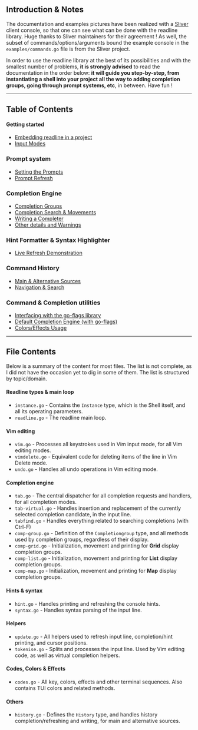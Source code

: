 
## Introduction & Notes

The documentation and examples pictures have been realized with a [Sliver](https://github.com/BishopFox/sliver) 
client console, so that one can see what can be done with the readline library. Huge thanks to Sliver maintainers for their agreement !
As well, the subset of commands/options/arguments bound the example console in the `examples/commands.go` file is from the Sliver project.

In order to use the readline library at the best of its possibilities and with the smallest number of problems, **it is strongly advised**
to read the documentation in the order below: **it will guide you step-by-step, from instantiating a shell into your project all the way to
adding completion groups, going through prompt systems, etc**, in between. Have fun !


-----
## Table of Contents 

#### Getting started
* [ Embedding readline in a project ](https://github.com/maxlandon/readline/wiki/Embedding-Readline-In-A-Project)
* [ Input Modes ](https://github.com/maxlandon/readline/wiki/Input-Modes)

### Prompt system
* [ Setting the Prompts](https://github.com/maxlandon/readline/wiki/Prompt-Setup)
* [ Prompt Refresh ](https://github.com/maxlandon/readline/wiki/Prompt-Refresh)

### Completion Engine 
* [ Completion Groups ](https://github.com/maxlandon/readline/wiki/Completion-Groups)
* [ Completion Search & Movements ](https://github.com/maxlandon/readline/wiki/Completion-Search)
* [ Writing a Completer ](https://github.com/maxlandon/readline/wiki/Writing-A-Completer)
* [ Other details and Warnings ](https://github.com/maxlandon/readline/wiki/Other-Details-And-Warnings)

### Hint Formatter & Syntax Highlighter 
* [ Live Refresh Demonstration ](https://github.com/maxlandon/readline/wiki/Live-Refresh-Demonstration)

### Command History
* [ Main & Alternative Sources ](https://github.com/maxlandon/readline/wiki/Main-&-Alternative-Sources)
* [ Navigation & Search ](https://github.com/maxlandon/readline/wiki/Navigation-&-Search)

### Command & Completion utilities
* [ Interfacing with the go-flags library](https://github.com/maxlandon/readline/wiki/Interfacing-With-Go-Flags)
* [ Default Completion Engine (with go-flags) ](https://github.com/maxlandon/readline/wiki/Default-Completion-Engine)
* [ Colors/Effects Usage ](https://github.com/maxlandon/readline/wiki/Colors-&-Effects-Usage)


-----
## File Contents

Below is a summary of the content for most files. The list is not complete, as I did not have the occasion yet to dig in some of them. The list is structured by topic/domain.

#### Readline types & main loop 
* `instance.go`     - Contains the `Instance` type, which is the Shell itself, and all its operating parameters.
* `readline.go`     - The readline main loop.

#### Vim editing
* `vim.go`          - Processes all keystrokes used in Vim input mode, for all Vim editing modes.
* `vimdelete.go`    - Equivalent code for deleting items of the line in Vim Delete mode.
* `undo.go`         - Handles all undo operations in Vim editing mode.

#### Completion engine
* `tab.go`          - The central dispatcher for all completion requests and handlers, for all completion modes.
* `tab-virtual.go`  - Handles insertion and replacement of the currently selected completion candidate, in the input line.
* `tabfind.go`      - Handles everything related to searching completions (with Ctrl-F)
* `comp-group.go`   - Definition of the `Completiongroup` type, and all methods used by completion groups, regardless of their display.
* `comp-grid.go`    - Initialization, movement and printing for **Grid** display completion groups.
* `comp-list.go`    - Initialization, movement and printing for **List** display completion groups.
* `comp-map.go`     - Initialization, movement and printing for **Map** display completion groups.

#### Hints & syntax
* `hint.go`         - Handles printing and refreshing the console hints.
* `syntax.go`       - Handles syntax parsing of the input line.

#### Helpers
* `update.go`       - All helpers used to refresh input line, completion/hint printing, and cursor positions.
* `tokenise.go`     - Splits and processes the input line. Used by Vim editing code, as well as virtual completion helpers.

#### Codes, Colors & Effects
* `codes.go`        - All key, colors, effects and other terminal sequences. Also contains TUI colors and related methods.

#### Others
* `history.go`      - Defines the `History` type, and handles history completion/refreshing and writing, for main and alternative sources.
